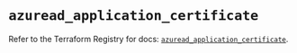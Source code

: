 # `azuread_application_certificate`

Refer to the Terraform Registry for docs: [`azuread_application_certificate`](https://registry.terraform.io/providers/hashicorp/azuread/2.51.0/docs/resources/application_certificate).
